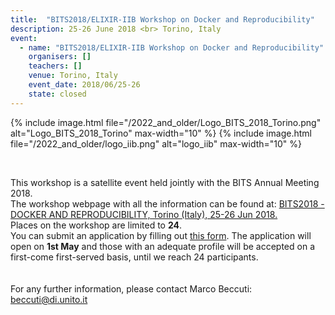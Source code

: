 ```yaml
---
title:  "BITS2018/ELIXIR-IIB Workshop on Docker and Reproducibility"
description: 25-26 June 2018 <br> Torino, Italy
event:
  - name: "BITS2018/ELIXIR-IIB Workshop on Docker and Reproducibility"
    organisers: []
    teachers: []
    venue: Torino, Italy
    event_date: 2018/06/25-26
    state: closed
---
```

{% include image.html file="/2022_and_older/Logo_BITS_2018_Torino.png" alt="Logo_BITS_2018_Torino" max-width="10" %}
{% include image.html file="/2022_and_older/logo_iib.png" alt="logo_iib" max-width="10" %}


<br>

This workshop is a satellite event held jointly with the BITS Annual Meeting 2018.<br>
The workshop webpage with all the information can be found at:
[BITS2018 - DOCKER AND REPRODUCIBILITY, Torino (Italy), 25-26 Jun 2018.](http://bioinformatics.it/bits2018/1294/bits2018-docker-and-reproducibility)<br>
Places on the workshop are limited to **24**.<br> 
You can submit an application by filling out [this form](https://goo.gl/forms/HIxHDGIWPq9TcJYl2). 
The application will open on <b>1st May</b> and those with an adequate profile will be accepted on a first-come first-served basis, until we reach 24 participants.<br>  
<br>
For any further information, please contact Marco Beccuti:
<beccuti@di.unito.it>
